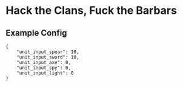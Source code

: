 # Hack the Clans, Fuck the Barbars

## Example Config
```
{
    "unit_input_spear": 10,
    "unit_input_sword": 10,
    "unit_input_axe": 0, 
    "unit_input_spy": 0, 
    "unit_input_light": 0
}
```